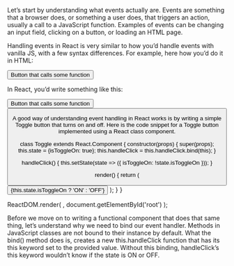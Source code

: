Let’s start by understanding what events actually are. Events are something that a browser does, or something a user does, that triggers an action, usually a call to a JavaScript function. Examples of events can be changing an input field, clicking on a button, or loading an HTML page.

Handling events in React is very similar to how you’d handle events with vanilla JS, with a few syntax differences. For example, here how you’d do it in HTML:

<button onclick=”callSomeFunction()”>
	Button that calls some function
</button>

In React, you’d write something like this:

<button onClick={callSomeFunction}>
	Button that calls some function
<button>

A good way of understanding event handling in React works is by writing a simple Toggle button that turns on and off. Here is the code snippet for a Toggle button implemented using a React class component.

class Toggle extends React.Component {
  constructor(props) {
    super(props);
    this.state = {isToggleOn: true};
    this.handleClick = this.handleClick.bind(this);
  }

  handleClick() {
    this.setState(state => ({
      isToggleOn: !state.isToggleOn
    }));
  }

  render() {
    return (
      <button onClick={this.handleClick}>
        {this.state.isToggleOn ? 'ON' : 'OFF'}
      </button>
    );
  }
}

ReactDOM.render(
  <Toggle />,
  document.getElementById('root')
);

Before we move on to writing a functional component that does that same thing, let’s understand why we need to bind our event handler. Methods in JavaScript classes are not bound to their instance by default. What the bind() method does is, creates a new this.handleClick function that has its this keyword set to the provided value. Without this binding, handleClick’s this keyword wouldn’t know if the state is ON or OFF.